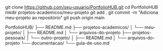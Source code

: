 git clone https://github.com/seu-usuario/PortfolioHUB.git
cd PortfolioHUB
mkdir projetos-academicos/meu-projeto
git add .
git commit -m "Adiciona meu-projeto ao repositório"
git push origin main

PortfolioHUB/
├── README.md
├── projetos-academicos/
│   └── meu-projeto/
│       ├── README.md
│       └── arquivos-do-projeto
├── projetos-pessoais/
│   └── outro-projeto/
│       ├── README.md
│       └── arquivos-do-projeto
└── documentacao/
    └── guia-de-uso.md


